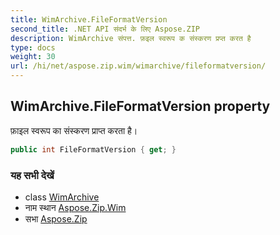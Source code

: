 ```yaml
---
title: WimArchive.FileFormatVersion
second_title: .NET API संदर्भ के लिए Aspose.ZIP
description: WimArchive संपत्त. फ़इल स्वरूप क संस्करण प्रप्त करत है
type: docs
weight: 30
url: /hi/net/aspose.zip.wim/wimarchive/fileformatversion/
---
```

## WimArchive.FileFormatVersion property

फ़ाइल स्वरूप का संस्करण प्राप्त करता है।

```csharp
public int FileFormatVersion { get; }
```

### यह सभी देखें

* class [WimArchive](../)
* नाम स्थान [Aspose.Zip.Wim](../../wimarchive/)
* सभा [Aspose.Zip](../../../)


